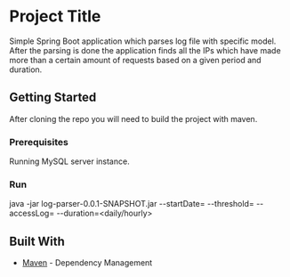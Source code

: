 # Project Title

Simple Spring Boot application which parses log file with specific model. After the parsing is done the application finds all the IPs which have made more than a certain amount of requests based on a given period and duration.

## Getting Started

After cloning the repo you will need to build the project with maven.

### Prerequisites

Running MySQL server instance.

### Run

java -jar log-parser-0.0.1-SNAPSHOT.jar --startDate=<date in format yyyy-MM-dd.HH:mm:ss> --threshold=<number of requests> --accessLog=<path to file> --duration=<daily/hourly> 

## Built With

* [Maven](https://maven.apache.org/) - Dependency Management
